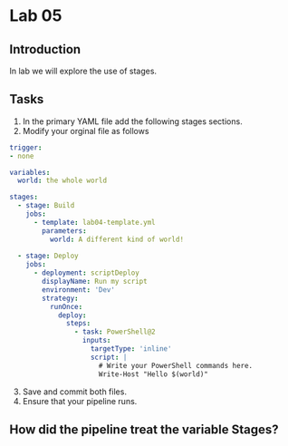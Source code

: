 # Lab 05
## Introduction 
In lab we will explore the use of stages.

## Tasks
1. In the primary YAML file add the following stages sections.
2. Modify your orginal file as follows

```yaml
trigger:
- none

variables:
  world: the whole world

stages:
  - stage: Build
    jobs: 
      - template: lab04-template.yml
        parameters: 
          world: A different kind of world!
  
  - stage: Deploy
    jobs:
      - deployment: scriptDeploy
        displayName: Run my script
        environment: 'Dev'
        strategy:
          runOnce:
            deploy:
              steps:
                - task: PowerShell@2
                  inputs:
                    targetType: 'inline'
                    script: |
                      # Write your PowerShell commands here.
                      Write-Host "Hello $(world)"
```

3. Save and commit both files.
4. Ensure that your pipeline runs.

## How did the pipeline treat the variable **Stages**?